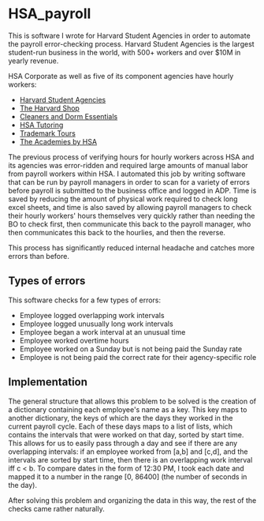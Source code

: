 # HSA_payroll
This is software I wrote for Harvard Student Agencies in order to automate the payroll error-checking process. Harvard Student Agencies is the largest student-run business in the world, with 500+ workers and over $10M in yearly revenue.

HSA Corporate as well as five of its component agencies have hourly workers:

* [Harvard Student Agencies](https://hsa.net)
* [The Harvard Shop](https://www.theharvardshop.com)
* [Cleaners and Dorm Essentials](https://dormessentials.hsa.net)
* [HSA Tutoring](https://hsatutoring.com)
* [Trademark Tours](https://trademarktours.com)
* [The Academies by HSA](https://www.academies.hsa.net)

The previous process of verifying hours for hourly workers across HSA and its agencies was error-ridden and required large amounts of manual labor from payroll workers within HSA. I automated this job by writing software that can be run by payroll managers in order to scan for a variety of errors before payroll is submitted to the business office and logged in ADP. Time is saved by reducing the amount of physical work required to check long excel sheets, and time is also saved by allowing payroll managers to check their hourly workers' hours themselves very quickly rather than needing the BO to check first, then communicate this back to the payroll manager, who then communicates this back to the hourlies, and then the reverse. 

This process has significantly reduced internal headache and catches more errors than before.

## Types of errors

This software checks for a few types of errors:

* Employee logged overlapping work intervals
* Employee logged unusually long work intervals
* Employee began a work interval at an unusual time
* Employee worked overtime hours
* Employee worked on a Sunday but is not being paid the Sunday rate
* Employee is not being paid the correct rate for their agency-specific role

## Implementation

The general structure that allows this problem to be solved is the creation of a dictionary containing each employee's name as a key. This key maps to another dictionary, the keys of which are the days they worked in the current payroll cycle. Each of these days maps to a list of lists, which contains the  intervals that were worked on that day, sorted by start time. This allows for us to easily pass through a day and see if there are any overlapping intervals: if an employee worked from [a,b] and [c,d], and the intervals are sorted by start time, then there is an overlapping work interval iff c < b. To compare dates in the form of 12:30 PM, I took each date and mapped it to a number in the range [0, 86400] (the number of seconds in the day).

After solving this problem and organizing the data in this way, the rest of the checks came rather naturally.
